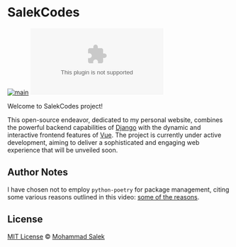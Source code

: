 # SalekCodes

[![main](https://github.com/MohammadSalek/salekcodes.com/actions/workflows/django.yml/badge.svg)](https://github.com/MohammadSalek/salekcodes.com/actions/workflows/django.yml)
![GitHub](https://img.shields.io/github/license/MohammadSalek/salekcodes.com?color=cornflowerblue)

Welcome to SalekCodes project!

This open-source endeavor, dedicated to my personal website, combines the powerful backend capabilities of [Django](https://www.djangoproject.com) with the dynamic and interactive frontend features of [Vue](https://vuejs.org). The project is currently under active development, aiming to deliver a sophisticated and engaging web experience that will be unveiled soon.

## Author Notes

I have chosen not to employ `python-poetry` for package management, citing some various reasons outlined in this video: [some of the reasons](https://youtu.be/Gr9o8MW_pb0).

## License

[MIT License](https://opensource.org/licenses/MIT) © [Mohammad Salek](https://github.com/MohammadSalek)
